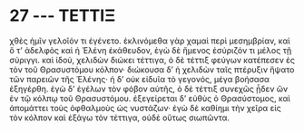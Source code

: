 
# 27 --- ΤΕΤΤΙΞ

χθὲς ἡμῖν γελοῖόν τι ἐγένετο. ἐκλινόμεθα γὰρ
χαμαὶ περὶ μεσημβρίαν, καὶ ὅ τ’ ἀδελφὸς καὶ ἡ
Ἑλένη ἐκάθευδον, ἐγὼ δὲ ἥμενος ἐσύριζόν τι μέλος τῇ
σύριγγι. καὶ ἰδού, χελιδὼν διώκει τέττιγα, ὁ δὲ
τέττιξ φεύγων κατέπεσεν ἐς τὸν τοῦ Θρασυστόμου
κόλπον· διώκουσα δ’ ἡ χελιδὼν ταῖς πτέρυξιν ἥψατο
τῶν παρειῶν τῆς Ἑλένης· ἡ δ’ οὐκ εἰδυῖα τὸ γεγονός,
μέγα βοήσασα ἐξηγέρθη. ἐγὼ δ’ ἐγέλων τὸν φόβον
αὐτῆς, ὁ δὲ τέττιξ συνεχῶς ᾖδεν ὢν ἐν τῷ κόλπῳ
τοῦ Θρασυστόμου. ἐξεγείρεται δ’ εὐθὺς ὁ Θρασύστομος,
καὶ ἀπομάττει τοὺς ὀφθαλμοὺς ὡς νυστάζων·
ἐγὼ δὲ καθίημι τὴν χεῖρα εἰς τὸν κόλπον καὶ ἐξάγω
τὸν τέττιγα, οὐδὲ οὕτως σιωπῶντα.
